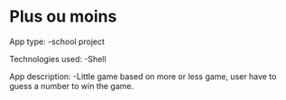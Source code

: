 # Plus ou moins

App type:
-school project

Technologies used:
-Shell

App description:
-Little game based on more or less game, user have to guess a number to win the game.
